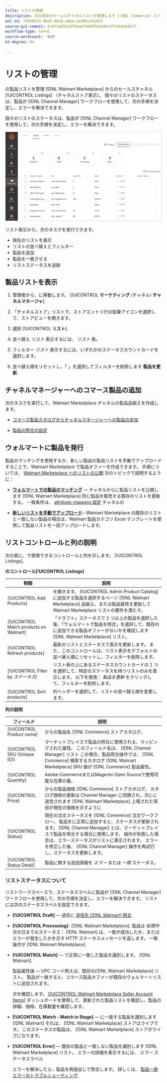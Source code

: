 ```yaml
---
title: リストの管理
description: 次の項目のセールスチャネルリストを管理します [!DNL Commerce] ストアを Channel Manager(Adobe CommerceとMagento Open Source) で保存します。
exl-id: 70999552-9ba7-4b10-a8ee-ee99bc4fe837
source-git-commit: 61d72e655a9f9eaefddd7561e0bc5fe36da69577
workflow-type: tm+mt
source-wordcount: '818'
ht-degree: 0%

---
```


# リストの管理

の製品リストを管理 [!DNL Walmart Marketplace] からのセールスチャネル [!UICONTROL Listings] （チャネルストア表示）。 個々のリストのステータスは、製品が [!DNL Channel Manager] ワークフローを使用して、次の手順を決定し、エラーを解決できます。

個々のリストのステータスは、製品が [!DNL Channel Manager] ワークフローを使用して、次の手順を決定し、エラーを解決できます。

![接続されたセールスチャネルのリストページ](assets/product-listing-landing.png)

リスト表示から、次のタスクを実行できます。

* 現在のリストを表示
* リストの並べ替えとフィルター
* 製品を追加
* 製品を一致させる
* リストステータスを追跡

## 製品リストを表示

1. 管理者から、に移動します。 [!UICONTROL **マーケティング** /チャネル/ **チャネルマネージャ**].

1. 「チャネルストア」リストで、ストアエントリ行の鉛筆アイコンを選択して、ストアビューを開きます。

1. 選択 [!UICONTROL **リスト**].

1. 並べ替え *リスト* 表示するには、 *リスト* 表。

1. フィルター *リスト* 表示するには、いずれかのステータスカウントカードを選択します。

1. 並べ替え順をリセットし、「 」を選択してフィルターを削除します **製品を更新**.

## チャネルマネージャーへのコマース製品の追加

次のタスクを実行して、Walmart Marketplace チャネルの製品品揃えを作成します。

* [コマース製品カタログからチャネルマネージャーへの製品の追加](add-products-to-connected-channel.md)

* [製品の照合の設定](map-product-attributes-for-matching.md#configure-product-attribute-settings)

## ウォルマートに製品を発行

製品のマッチングを使用するか、新しい製品の製品リストを手動でアップロードすることで、Walmart Marketplace で製品オファーを作成できます。 手順については、 [Walmart Marketplace へのリストの公開](publish-listings-to-marketplace.md) 次のトピックで説明するように：

* **[ウォルマートでの製品のマッチング](publish-listings-to-marketplace.md)** — チャネルからに製品リストを公開します [!DNL Walmart Marketplace] 同じ製品を販売する既存のリストを更新する。 一致条件は、 [attribute-mapping 設定](map-product-attributes-for-matching.md) チャネルの

* **[新しいリストを手動でアップロード](publish-listings-to-marketplace.md#upload-new-product-listings)-**-Walmart Marketplace の既存のリストと一致しない製品の場合は、Walmart 製品カテゴリ Excel テンプレートを使用して製品リストを一括アップロードします。

## リストコントロールと列の説明

次の表に、で使用できるコントロールと列を示します。 [!UICONTROL Listings].

**のコントロール[!UICONTROL Listings]**

| **制御** | **説明** |
|----------------------------------------|--------------------------------------------------------------------------------------------------------------------------------------------------------------------------------------------------------------|
| [!UICONTROL Add Products] | を開きます。 [!UICONTROL Admin Product Catalog] に追加する製品を選択するページ [!DNL Walmart Marketplace] 品揃え、または製品属性を更新して Walmart Marketplace リストの要件を満たす。 |
| [!UICONTROL Match products on Walmart] | 「ドラフト」ステータスで 1 つ以上の製品を選択した後、「ウォルマートで製品を照合」を選択して、既存のに追加できる製品オファーがないかを確認します [!DNL Walmart Marketplace] リスト。 |
| [!UICONTROL Refresh products] | 最新のリストとステータスで表示を更新します。 また、このコントロールは、リスト表示をデフォルトの並べ替え順にリセットし、フィルターを削除します。 |
| [!UICONTROL Filter by *ステータス*] | リスト表の上にあるステータスカウントカードの 1 つを選択して、特定のステータスを持つリストのみを表示します。 以下を使用： *製品を更新* をクリックして、フィルターを削除します。 |
| [!UICONTROL Sort products] | 列ヘッダーを選択して、リストの並べ替え順を変更します。 |


**列の説明**

| **フィールド** | **説明** |
|------------------------------|-----------------------------------------------------------------------------------------------------------------------------------------------------------------------------------------------------------------------------------------------------------------------------------------------------------------------------------------------------------------------------------------------------------------------|
| [!UICONTROL Product name] | からの製品名 [!DNL Commerce] ストアカタログ。 |
| [!UICONTROL SKU (Unique ID)] | マーケットプレイスで製品の照合に使用される、マッピングされた属性。 このフィールド名は、 [!DNL Channel Manager] リスト この場合、製品照合操作では、 [!DNL Commerce] 検索するカタログ [!DNL Walmart Marketplace]  SKU 値が [!DNL Commerce] 製品属性。 |
| [!UICONTROL  Quantity] | Adobe CommerceまたはMagento Open Sourceで使用可能な在庫の量。 |
| [!UICONTROL Price] | からの製品価格 [!DNL Commerce] ストアカタログ。 カタログ価格の更新は Channel Manager に同期され、次にに送信されます [!DNL Walmart Marketplace]  上場された項目が現在の価格を示すように |
| [!UICONTROL Status] | 現在の注文ステータスを [!DNL Commerce] 注文ワークフロー。 製品をに正常に追加すると、ステータスが更新されます。 [!DNL Channel Manager] とは、マーケットプレイスで製品を照合する場合に使用します。 操作が失敗した場合は、エラーステータスがリストに表示されます。 エラーを修正した後、 [!DNL Channel Manager] 操作を再試行し、ステータスを更新します。 |
| [!UICONTROL Status Detail] | 製品に関する追加情報を *エラー* または *一致* ステータス。 |

### リストステータスについて

リストワークスペースで、ステータスラベルに製品が [!DNL Channel Manager] ワークフローを使用して、次の手順を決定し、エラーを解決できます。 リストには次のステータスラベルを設定できます。

* **[!UICONTROL Draft]** — 過去に [送信先 [!DNL Walmart] 照合](publish-listings-to-marketplace.md#match-products).

* **[!UICONTROL Processing]**- [!DNL Walmart Marketplace]. 製品は *処理中* 次の日までのステータス： [!DNL Walmart] は、一致が成功したか、またはエラーが発生したかを示す HTTP ステータスメッセージを返します。 一致操作が [!DNL Walmart Marketplace].

* **[!UICONTROL Match]** — で正常に一致した製品を識別します。 [!DNL Walmart].

   製品属性値 — UPC コード例えば、既存の[!DNL Walmart Marketplace] リスト。 製品が一致すると、コマース製品オファーが既存のウォルマートリストに追加されます。

   次を確認します。 [[!UICONTROL Walmart Marketplace Seller Account Items]](https://seller.walmart.com/items-and-inventory/manage-items) ダッシュボードを使用して、更新された製品リストを確認し、製品の詳細、価格、在庫数量を確認します。

* **[!UICONTROL Match - Match in Stage]** — に一致する製品を識別します [!DNL Walmart] それは、 [!DNL Walmart Marketplace] ストアはライブです。 このステータスの製品は、 [!DNL Walmart Marketplace] ストアがライブになります。

* **[!UICONTROL Error]** — 既存の製品と一致しない製品を識別します [!DNL Walmart Marketplace] リスト。 エラーの詳細を表示するには、 *エラー* ステータスラベル

   エラーを解決したら、製品を再提出して照合します。 詳しくは、 [製品一致エラーのトラブルシューティング](publish-listings-to-marketplace.md#troubleshoot-product-match-errors).
